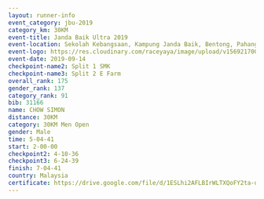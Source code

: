 ```yaml
---
layout: runner-info 
event_category: jbu-2019 
category_km: 30KM 
event-title: Janda Baik Ultra 2019
event-location: Sekolah Kebangsaan, Kampung Janda Baik, Bentong, Pahang, Malaysia 
event-logo: https://res.cloudinary.com/raceyaya/image/upload/v1569217009/logo/janda-baik_vch1pc.jpg 
event-date: 2019-09-14 
checkpoint-name2: Split 1 SMK 
checkpoint-name3: Split 2 E Farm 
overall_rank: 175
gender_rank: 137
category_rank: 91
bib: 31166
name: CHOW SIMON
distance: 30KM
category: 30KM Men Open
gender: Male
time: 5-04-41
start: 2-00-00
checkpoint2: 4-10-36
checkpoint3: 6-24-39
finish: 7-04-41
country: Malaysia
certificate: https://drive.google.com/file/d/1ESLhi2AFLBIrWLTXQoFY2ta-u6IqMfTJ/view?usp=sharing
---
```

